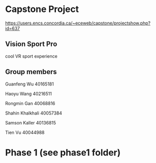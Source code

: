 # Capstone Project
https://users.encs.concordia.ca/~eceweb/capstone/projectshow.php?id=637

Vision Sport Pro
--
cool VR sport experience

Group members
--

Guanfeng Wu		40165181

Haoyu Wang		40216511

Rongmin Gan		40068816

Shahin Khalkhali	40057384

Samson Kaller		40136815

Tien Vu		40044988


Phase 1 (see phase1 folder)
==
